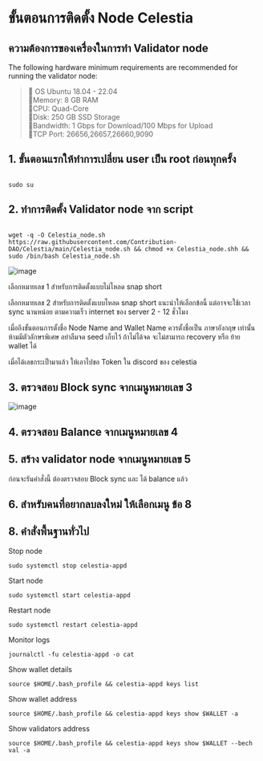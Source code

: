 # ขั้นตอนการติดตั้ง Node Celestia

## ความต้องการของเครื่องในการทำ Validator node
The following hardware minimum requirements are recommended for running the validator node:

>:black_square_button:  OS Ubuntu 18.04 - 22.04<br> 
>:black_square_button:Memory: 8 GB RAM<br> 
>:black_square_button:CPU: Quad-Core<br> 
>:black_square_button:Disk: 250 GB SSD Storage<br> 
>:black_square_button:Bandwidth: 1 Gbps for Download/100 Mbps for Upload<br> 
>:black_square_button:TCP Port: 26656,26657,26660,9090<br>


## 1. ขั้นตอนแรกให้ทำการเปลี่ยน user เป็น root ก่อนทุกครั้ง

```

sudo su
```


## 2. ทำการติดตั้ง Validator node จาก script 

```

wget -q -O Celestia_node.sh https://raw.githubusercontent.com/Contribution-DAO/Celestia/main/Celestia_node.sh && chmod +x Celestia_node.shh && sudo /bin/bash Celestia_node.sh
```
![image](https://user-images.githubusercontent.com/83507970/204495928-97cee31e-1a8c-400f-ac13-4d79f09d111b.png)

เลือกหมายเลข 1 สำหรับการติดตั้งแบบไม่โหลด snap short

เลือกหมายเลข 2 สำหรับการติดตั้งแบบโหลด snap short แนะนำให้เลือกข้อนี้ แต่อาจจะใช้เวลา sync นานหน่อย ตามความเร็ว internet ของ server 2 - 12 ชั่วโมง

เมื่อถึงขั้นตอนการตั้งชื่อ Node Name and Wallet Name  ควรตั้งชื่อเป็น ภาษาอังกฤษ เท่านั้น ห้ามมีตัวอักษรพิเศษ อย่าลืมจด seed เก็บไว้ ถ้าไม่ได้จด จะไม่สามารถ recovery หรือ ย้าย wallet ได้

เมื่อได้เลขกระเป็ามาแล้ว ให้เอาไปขอ Token ใน discord ของ celestia



## 3. ตรวจสอบ Block sync จากเมนูหมายเลข 3

![image](https://user-images.githubusercontent.com/83507970/204495972-f1eaeb4e-1b49-4204-a1a6-fd35b2b1f7ec.png)




## 4. ตรวจสอบ Balance  จากเมนูหมายเลข 4



## 5. สร้าง validator node จากเมนูหมายเลข 5
ก่อนจะรันคำสั่งนี้ ต้องตรวจสอบ Block sync และ ได้ balance แล้ว 


## 6. สำหรับคนที่อยากลบลงใหม่ ให้เลือกเมนู ข้อ 8







## 8. คำสั่งพื้นฐานทั่วไป

Stop node
```
sudo systemctl stop celestia-appd
```


Start node
```
sudo systemctl start celestia-appd
```


Restart node
```
sudo systemctl restart celestia-appd
```

Monitor logs
```
journalctl -fu celestia-appd -o cat
```


Show wallet details
```
source $HOME/.bash_profile && celestia-appd keys list
```

Show wallet address
```
source $HOME/.bash_profile && celestia-appd keys show $WALLET -a
```


Show validators address
```
source $HOME/.bash_profile && celestia-appd keys show $WALLET --bech val -a
```
